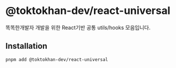 # @toktokhan-dev/react-universal

똑똑한개발자 개발을 위한 React기반 공통 utils/hooks 모음입니다.

## Installation

```sh
pnpm add @toktokhan-dev/react-universal
```
